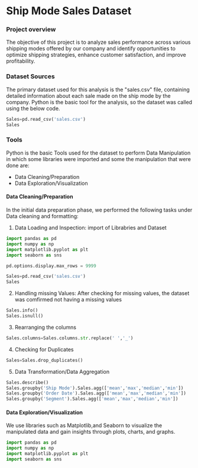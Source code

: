 # Ship Mode Sales Dataset

### Project overview 

The objective of this project is to analyze sales performance across various shipping modes offered by our company and identify opportunities to optimize shipping strategies, enhance customer satisfaction, and improve profitability.

### Dataset Sources
The primary dataset used for this analysis is the "sales.csv" file, containing detailed information about each sale made on the ship mode by the company. 
Python is the basic tool for the analysis, so the dataset was called using the below code.

```python
Sales=pd.read_csv('sales.csv')
Sales
```

### Tools

Python is the basic Tools used for the dataset to perform Data Manipulation in which some libraries were imported and some the manipulation that were done are:
- Data Cleaning/Preparation 
- Data Exploration/Visualization

#### Data Cleaning/Preparation

In the initial data preparation phase, we performed the following tasks under Data cleaning and formatting:
1. Data Loading and Inspection: import of Librabries and Dataset
```Python
import pandas as pd 
import numpy as np
import matplotlib.pyplot as plt
import seaborn as sns

pd.options.display.max_rows = 9999

Sales=pd.read_csv('sales.csv')
Sales
```

2. Handling missing Values: After checking for missing values, the dataset was comfirmed not having a missing values
```python
Sales.info()
Sales.isnull()
```
   
3. Rearranging the columns
```python
Sales.columns=Sales.columns.str.replace(' ','_')
```

4. Checking for Duplicates
```python
Sales=Sales.drop_duplicates()
```

5. Data Transformation/Data Aggregation
```python
Sales.describe()
Sales.groupby('Ship Mode').Sales.agg(['mean','max','median','min'])
Sales.groupby('Order Date').Sales.agg(['mean','max','median','min'])
Sales.groupby('Segment').Sales.agg(['mean','max','median','min'])
```

#### Data Exploration/Visualization

We use libraries such as Matplotlib,and Seaborn to visualize the manipulated data and gain insights through plots, charts, and graphs.
```Python
import pandas as pd 
import numpy as np
import matplotlib.pyplot as plt
import seaborn as sns
```
